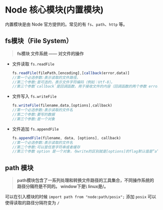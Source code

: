# Node 核心模块(内置模块)

内置模块是由 Node 官方提供的。常见的有 `fs`、`path`、`http` 等。

## fs模块（File System）

> **fs模块 文件系统 —— 对文件的操作**

- 文件读取 `fs.readFile`

  ```js
  fs.readFile(filePath,[encoding],[callback(error,data)]
  //第一个必选参数:表示读取的文件路径。
  //第二个参数:是可选的，表示文件字符编码（例如：Utf-8）。
  //第三个参数`callback`是回调函数，用于接收文件的内容（回调函数的两个参数 error 和 data ， err 表示错误的提示，有则出错无则没有错误；data 是文件内容。 如果指定 encoding ， data是一个解析后的字符串，否则表示二进制数据）。
  ```

- 文件写入 `fs.writeFile`

  ```js
  fs.writeFile(filename,data,[options],callback)
  //第一个必选参数:表示读取的文件名
  //第二个参数:要写的数据
  //第三个参数:是一个对象
  ```

- 文件追加 `fs.appendFile`

  ```js
  fs.appendFile(filename, data, [options], callback)
  //第一个必选参数:表示读取的文件名
  //第二个参数:可以是任意字符串或者缓存
  //第三个参数 option 是一个对象，与write的区别就是[options]的flag默认值是”a”，所以它以追加方式写入数据.
  ```

## path 模块

> **path模块包含了一系列处理和转换文件路径的工具集合，不同操作系统的路径分隔符是不同的。 window下是\ linux是/。**

可以在引入模块的时候 `import path from "node:path/posix";` 添加 `posix` 可以使得读取的路径分隔符变为 `/`